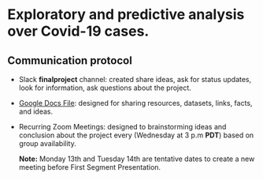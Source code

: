 # Exploratory and predictive analysis over Covid-19 cases.

## Communication protocol

* Slack **finalproject** channel: created share ideas, ask for status updates, look for information,  ask questions about the project.

* [Google Docs File](https://docs.google.com/document/d/1AekYwLObWoseIEC3_ZEBXurjuoKeUfaqxWNM-TKw4bk/edit?usp=sharing): designed for sharing resources, datasets, links, facts, and ideas.

* Recurring Zoom Meetings: designed to brainstorming ideas and conclusion about the project every (Wednesday at 3 p.m **PDT**) based on group availability.
 
    **Note:** Monday 13th and Tuesday 14th are tentative dates to create a new meeting before First Segment Presentation.


